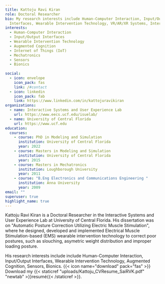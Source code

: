 ```yaml
---
title: Kattoju Ravi Kiran
role: Doctoral Researcher
bio: My research interests include Human-Computer Interaction, Input/Output
  Interfaces, Wearable Intervention Technology, VR/AR/XR Systems, Internet of Things (IOT), Mechatronics, Sensors and bionics
interests:
  - Human-Computer Interaction 
  - Input/Output Interfaces
  - Wearable Intervention Technology
  - Augmented Cognition
  - Internet of Things (IoT)
  - Mechatronics
  - Sensors
  - Bionics
 
social:
  - icon: envelope
    icon_pack: fas
    link: /#contact
  - icon: linkedin
    icon_pack: fab
    link: https://www.linkedin.com/in/kattojuravikiran
organizations:
  - name: Interactive Systems and User Experience Lab
    url: https://www.eecs.ucf.edu/isuelab/
  - name: University of Central Florida
    url: https://www.ucf.edu
education:
  courses:
    - course: PhD in Modeling and Simulation
      institution: University of Central Florida
      year: 2022
    - course: Masters in Modeling and Simulation
      institution: University of Central Florida
      year: 2015
    - course: Masters in Mechatronics
      institution: Loughborough University
      year: 2011
    - course: "B.Eng Electronics and Communications Engineering "
      institution: Anna University
      year: 2009
email: ""
superuser: true
highlight_name: true
---
```

Kattoju Ravi Kiran is a Doctoral Researcher in the Interactive Systems and User Experience Lab at University of Central Florida. His dissertation was on "Automatic Posture Correction Utilizing Electric Muscle Stimulation", where he designed, developed and implemented Electrical Muscle Stimulation-based (EMS) wearable intervention technology to correct poor postures, such as slouching, asymetric weight distribution and improper loading posture. 

His research interests include include Human-Computer Interaction, Input/Output Interfaces, Wearable Intervention Technology, Augmented Cognition, Sensors, Bionics. 
{{< icon name="download" pack="fas" >}} Download my {{< staticref "uploads/Kattoju_CVResume_SaiRVK.pdf" "newtab" >}}resumé{{< /staticref >}}.
